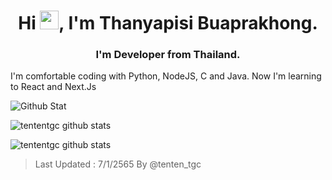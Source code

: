 <h1 align="center">Hi <img src="https://raw.githubusercontent.com/MartinHeinz/MartinHeinz/master/wave.gif" width="30px">, I'm Thanyapisi Buaprakhong.</h1>
<h3 align="center">I'm Developer from Thailand.</h3>


I'm comfortable coding with Python, NodeJS, C and Java. Now I'm learning to React and Next.Js

![Github Stat](https://github-profile-summary-cards.vercel.app/api/cards/profile-details?username=tententgc&theme=dracula)

![tententgc github stats](https://github-readme-stats.vercel.app/api?username=tententgc&count_private=true&show_icons=true&theme=ocean_dark)

![tententgc github stats](https://github-readme-stats.vercel.app/api/top-langs/?username=tententgc&layout=compact&theme=ocean_dark)

> Last Updated : 7/1/2565 By @tenten_tgc  
